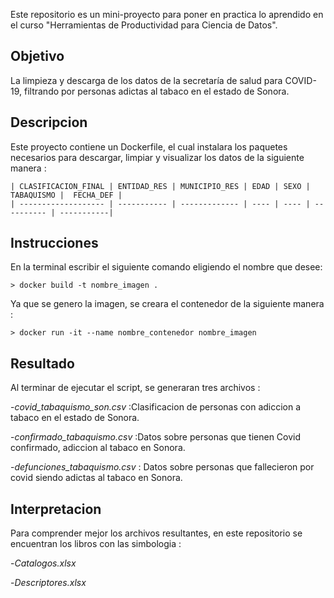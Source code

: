 Este repositorio es un mini-proyecto para poner en practica lo aprendido en el curso "Herramientas de Productividad para Ciencia de Datos".

## Objetivo
La limpieza y descarga de los datos de la secretaría de salud para COVID-19, filtrando por personas adictas al tabaco en el estado de Sonora.


## Descripcion 
Este proyecto contiene un Dockerfile, el cual instalara los paquetes necesarios para descargar, limpiar y visualizar los datos de la siguiente manera : 
```
| CLASIFICACION_FINAL | ENTIDAD_RES | MUNICIPIO_RES | EDAD | SEXO | TABAQUISMO |  FECHA_DEF |
| ------------------- | ----------- | ------------- | ---- | ---- | ---------- | -----------|
```

## Instrucciones
En la terminal escribir el siguiente comando eligiendo el nombre que desee: 

```
> docker build -t nombre_imagen . 
```

Ya que se genero la imagen, se creara el contenedor de la siguiente manera : 
```
> docker run -it --name nombre_contenedor nombre_imagen 
```

## Resultado
Al terminar de ejecutar el script, se generaran tres archivos :

   -_covid_tabaquismo_son.csv_  :Clasificacion de personas con adiccion a tabaco en el estado de Sonora. 
  
  -_confirmado_tabaquismo.csv_  :Datos sobre personas que tienen Covid confirmado, adiccion al tabaco en Sonora.
  
  -_defunciones_tabaquismo.csv_ : Datos sobre personas que fallecieron por covid siendo adictas al tabaco en Sonora. 



## Interpretacion
Para comprender mejor los archivos resultantes, en este repositorio se encuentran los libros con las simbologia :

 -_Catalogos.xlsx_
 
 -_Descriptores.xlsx_
